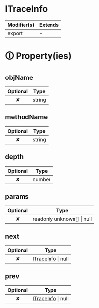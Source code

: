 # ITraceInfo

| Modifier(s)                            | Extends                                    |
|----------------------------------------|--------------------------------------------|
| export | - |

# &#128712; Property(ies)

## objName

| Optional                           | Type                         |
|:----------------------------------:|------------------------------|
| ✘ | string |

## methodName

| Optional                           | Type                         |
|:----------------------------------:|------------------------------|
| ✘ | string |

## depth

| Optional                           | Type                         |
|:----------------------------------:|------------------------------|
| ✘ | number |

## params

| Optional                           | Type                         |
|:----------------------------------:|------------------------------|
| ✘ | readonly unknown[] &#124; null |

## next

| Optional                           | Type                         |
|:----------------------------------:|------------------------------|
| ✘ | [ITraceInfo](https://hamedfathi.gitbook.io/aurelia-2-doc-api/kernel/interface/reporter/itraceinfo) &#124; null |

## prev

| Optional                           | Type                         |
|:----------------------------------:|------------------------------|
| ✘ | [ITraceInfo](https://hamedfathi.gitbook.io/aurelia-2-doc-api/kernel/interface/reporter/itraceinfo) &#124; null |